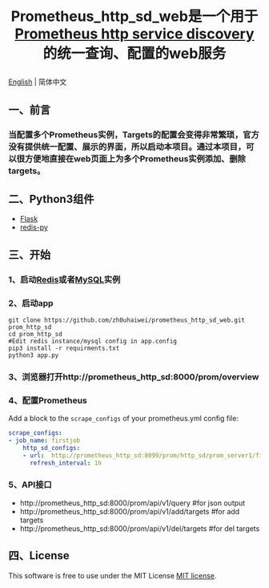 # <p align="center">Prometheus_http_sd_web是一个用于<a href="https://prometheus.io/docs/prometheus/latest/http_sd/">Prometheus http service discovery</a>的统一查询、配置的web服务</p>

[English](README.md) | 简体中文

## 一、前言
### 当配置多个Prometheus实例，Targets的配置会变得非常繁琐，官方没有提供统一配置、展示的界面，所以启动本项目。通过本项目，可以很方便地直接在web页面上为多个Prometheus实例添加、删除targets。

## 二、Python3组件
- <a href="https://flask.palletsprojects.com/en/2.3.x/">Flask</a>
- <a href="https://pypi.org/project/redis/">redis-py</a>

## 三、开始
### 1、启动<a href="https://redis.io/docs/getting-started/">Redis</a>或者<a href="https://docs.oracle.com/en-us/iaas/mysql-database/doc/getting-started.html">MySQL</a>实例
### 2、启动app
```shell
git clone https://github.com/zh0uhaiwei/prometheus_http_sd_web.git prom_http_sd
cd prom_http_sd
#Edit redis instance/mysql config in app.config
pip3 install -r requirments.txt
python3 app.py
```
### 3、浏览器打开http://prometheus_http_sd:8000/prom/overview

### 4、配置Prometheus
Add a block to the `scrape_configs` of your prometheus.yml config file:

```yaml
scrape_configs:
- job_name: firstjob
    http_sd_configs:
    - url:  http://prometheus_http_sd:8099/prom/http_sd/prom_server1/firstjob
      refresh_interval: 1h
```
### 5、API接口
- http://prometheus_http_sd:8000/prom/api/v1/query #for json output
- http://prometheus_http_sd:8000/prom/api/v1/add/targets #for add targets
- http://prometheus_http_sd:8000/prom/api/v1/del/targets #for del targets

## 四、License

This software is free to use under the MIT License [MIT license](/LICENSE).
